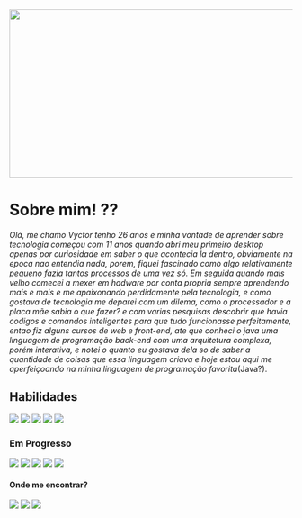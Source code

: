 <html>
  <body>
    <img src="https://blogger.googleusercontent.com/img/b/R29vZ2xl/AVvXsEgZi_JDsSo1HV1RFNBrVagVP-qBmK0ZoqGVjvgFaC2HhUOeb_gG6pYSHYmVI6JWck9ak91-wreViAPEwg2nXCY-hG8XtDWUaxmHRx2Ae8xLt6TMSyxdjC2yUBTxIC4rQKLzTlt1Uwp2UDo/s1600/futuro-robos.jpg" width="950px" height="300px">
    <h1>Sobre mim! ??</h1> 
    <p><i>Olá, me chamo Vyctor tenho 26 anos e minha vontade de aprender sobre tecnologia começou com 11 anos quando abri meu primeiro desktop apenas por curiosidade em saber o que acontecia la dentro, obviamente na epoca nao entendia nada, porem, fiquei fascinado como algo relativamente pequeno fazia tantos processos de uma vez só. Em seguida quando mais velho comecei a mexer em hadware por conta propria sempre aprendendo mais e mais e me apaixonando perdidamente pela tecnologia, e como gostava de tecnologia me deparei com um dilema, como o processador e a placa mãe sabia o que fazer? e com varias pesquisas descobrir que havia codigos e comandos inteligentes para que tudo funcionasse perfeitamente, entao fiz alguns cursos de web e front-end, ate que conheci o java uma linguagem de programação back-end com uma arquitetura complexa, porém interativa, e notei o quanto eu gostava dela so de saber a quantidade de coisas que essa linguagem criava e hoje estou aqui me aperfeiçoando na minha linguagem de programação favorita</i>(Java?).</p>
    <h2>Habilidades</h2>
    <div>
      <img src="https://img.shields.io/badge/HTML5-rgb(0,0,255)?style=for-the-badge&logo=html5&logoColor=rgb(255,255,255)">
      <img src="https://img.shields.io/badge/CSS-rgb(255,0,0)?style=for-the-badge&logo=html5&logoColor=white">
      <img src="https://img.shields.io/badge/JavaScript-F7DF1E?style=for-the-badge&logo=javascript&logoColor=black">
      <img src="https://img.shields.io/badge/GIT-E44C30?style=for-the-badge&logo=git&logoColor=white">
      <img src="https://img.shields.io/badge/GitHub-rgb(255,87,87)?style=for-the-badge&logo=github&logoColor=white">
    </div>
    <div>
      <h3>Em Progresso</h3>
      <img src="https://img.shields.io/badge/React-20232A?style=for-the-badge&logo=react&logoColor=61DAFB">
      <img src="https://img.shields.io/badge/redux-%23593d88.svg?style=for-the-badge&logo=redux&logoColor=white">
      <img src="https://img.shields.io/badge/MySQL-00000F?style=for-the-badge&logo=mysql&logoColor=white">
      <img src="https://img.shields.io/badge/java-%23ED8B00.svg?style=for-the-badge&logo=openjdk&logoColor=white">
      <img src="https://img.shields.io/badge/-boostrap-0D1117?style=for-the-badge&logo=bootstrap&labelColor=0D1117">
    </div>
      <h4>Onde me encontrar?</h4>
    <div>
      <a href="https://github.com/vyctorrodrigues"><img src="https://img.shields.io/badge/GitHub-rgb(255,87,87)?style=for-the-badge&logo=github&logoColor=white"></a>
      <a href="https://www.linkedin.com/in/vyctor-rodrigues-28bb561a0/"><img src="https://img.shields.io/badge/LinkedIn-0077B5?style=for-the-badge&logo=linkedin&logoColor=white)](https://www.linkedin.com/in/SEUUSERNAME/"></a>
      <a href="mailto:vyctorqueen@gmail.com"><img src="https://img.shields.io/badge/Gmail-333333?style=for-the-badge&logo=gmail&logoColor=red"></a>
    </div>
  </body>
</html>
